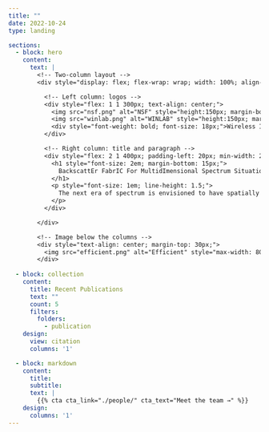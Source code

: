 ```yaml
---
title: ""  
date: 2022-10-24
type: landing

sections:
  - block: hero
    content:
      text: |
        <!-- Two-column layout -->
        <div style="display: flex; flex-wrap: wrap; width: 100%; align-items: flex-start; justify-content: space-between; gap: 20px;">

          <!-- Left column: logos -->
          <div style="flex: 1 1 300px; text-align: center;">
            <img src="nsf.png" alt="NSF" style="height:150px; margin-bottom: 20px;">
            <img src="winlab.png" alt="WINLAB" style="height:150px; margin-bottom: 20px;">
            <div style="font-weight: bold; font-size: 18px;">Wireless Information Network Laboratory (WINLAB)</div>
          </div>

          <!-- Right column: title and paragraph -->
          <div style="flex: 2 1 400px; padding-left: 20px; min-width: 250px;">
            <h1 style="font-size: 2em; margin-bottom: 15px;">
              BackscattEr FabrIC For MultidImensional Spectrum Situational Awareness and Protection
            </h1>
            <p style="font-size: 1em; line-height: 1.5;">
              The next era of spectrum is envisioned to have spatially and spectrally adjacent systems that are dynamic, resulting in frequent cross-system interference. This project enables affordable, accurate, near-real-time spectrum situational awareness, including simple spectrum sensing algorithms, distributed mechanisms, and relevant spectrum sensing hardware. In addition, it targets mechanisms at the physical layer that provide radio waveform protection against unwanted interference without modifying existing infrastructure. Techniques include model-based and machine learning approaches, focusing on multidimensional awareness and interference protection. The work aims to demonstrate these principles in the FR3 band using the COSMOS Testbed for next-generation wireless coexistence scenarios.
            </p>
          </div>

        </div>

        <!-- Image below the columns -->
        <div style="text-align: center; margin-top: 30px;">
          <img src="efficient.png" alt="Efficient" style="max-width: 80%; height: auto; border-radius: 8px;">
        </div>
        
  - block: collection
    content:
      title: Recent Publications
      text: ""
      count: 5
      filters:
        folders:
          - publication
    design:
      view: citation
      columns: '1'

  - block: markdown
    content:
      title:
      subtitle:
      text: |
        {{% cta cta_link="./people/" cta_text="Meet the team →" %}}
    design:
      columns: '1'
---
```

